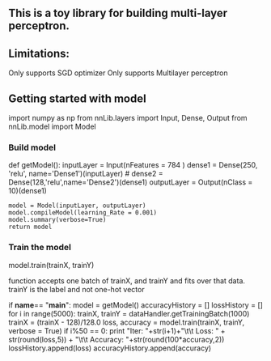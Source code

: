 ## This is a toy library for building multi-layer perceptron. 
## Limitations:
 Only supports SGD optimizer
 Only supports Multilayer perceptron

## Getting started with model

import numpy as np
from nnLib.layers import Input, Dense, Output
from nnLib.model import Model


### Build model
def getModel():
    inputLayer = Input(nFeatures = 784 )
    dense1 = Dense(250, 'relu', name='Dense1')(inputLayer)
    # dense2 = Dense(128,'relu',name='Dense2')(dense1)
    outputLayer = Output(nClass = 10)(dense1)

    model = Model(inputLayer, outputLayer)
    model.compileModel(learning_Rate = 0.001)
    model.summary(verbose=True)
    return model

### Train the model 
model.train(trainX, trainY)

function accepts one batch of trainX, and trainY and fits over that data. 
trainY is the label and not one-hot vector


if __name__== "__main__":
    model = getModel()
    accuracyHistory = []
    lossHistory = []
    for i in range(5000):
        trainX, trainY = dataHandler.getTrainingBatch(1000)
        trainX = (trainX - 128)/128.0
        loss, accuracy = model.train(trainX, trainY, verbose = True)
        if i%50 == 0:
            print "Iter: "+str(i+1)+"\t\t Loss: " + str(round(loss,5)) + "\t\t Accuracy: "+str(round(100*accuracy,2))
        lossHistory.append(loss)
        accuracyHistory.append(accuracy)
